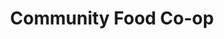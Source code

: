 ---
title: "Community Food Co-op"
url: /bellingham/community-food-co-op-westerly-road/
shop: supermarket
---